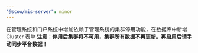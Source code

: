 ```yaml
---
"@scow/mis-server": minor
---
```


在管理系统和门户系统中增加依赖于管理系统的集群停用功能，在数据库中新增 Cluster 表单
**注意：停用后集群将不可用，集群所有数据不再更新。再启用后请手动同步平台数据！**